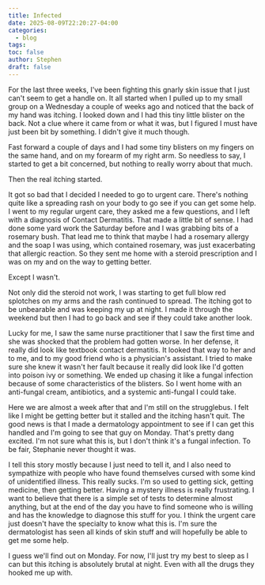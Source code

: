 ```yaml
---
title: Infected
date: 2025-08-09T22:20:27-04:00
categories:
  - blog
tags: 
toc: false
author: Stephen
draft: false 
---
```

For the last three weeks, I've been fighting this gnarly skin issue that I just can't seem to get a handle on. It all started when I pulled up to my small group on a Wednesday a couple of weeks ago and noticed that the back of my hand was itching. I looked down and I had this tiny little blister on the back. Not a clue where it came from or what it was, but I figured I must have just been bit by something. I didn't give it much though.

Fast forward a couple of days and I had some tiny blisters on my fingers on the same hand, and on my forearm of my right arm. So needless to say, I started to get a bit concerned, but nothing to really worry about that much. 

Then the real itching started.

It got so bad that I decided I needed to go to urgent care. There's nothing quite like a spreading rash on your body to go see if you can get some help. I went to my regular urgent care, they asked me a few questions, and I left with a diagnosis of Contact Dermatitis. That made a little bit of sense. I had done some yard work the Saturday before and I was grabbing bits of a rosemary bush. That lead me to think that maybe I had a rosemary allergy and the soap I was using, which contained rosemary, was just exacerbating that allergic reaction. So they sent me home with a steroid prescription and I was on my and on the way to getting better.

Except I wasn't.

Not only did the steroid not work, I was starting to get full blow red splotches on my arms and the rash continued to spread. The itching got to be unbearable and was keeping my up at night. I made it through the weekend but then I had to go back and see if they could take another look.

Lucky for me, I saw the same nurse practitioner that I saw the first time and she was shocked that the problem had gotten worse. In her defense, it really did look like textbook contact dermatitis. It looked that way to her and to me, and to my good friend who is a physician's assistant. I tried to make sure she knew it wasn't her fault because it really did look like I'd gotten into poison ivy or something. We ended up chasing it like a fungal infection because of some characteristics of the blisters. So I went home with an anti-fungal cream, antibiotics, and a systemic anti-fungal I could take.

Here we are almost a week after that and I'm still on the strugglebus. I felt like I might be getting better but it stalled and the itching hasn't quit. The good news is that I made a dermatology appointment to see if I can get this handled and I'm going to see that guy on Monday. That's pretty dang excited. I'm not sure what this is, but I don't think it's a fungal infection. To be fair, Stephanie never thought it was.

I tell this story mostly because I just need to tell it, and I also need to sympathize with people who have found themselves cursed with some kind of unidentified illness. This really sucks. I'm so used to getting sick, getting medicine, then getting better. Having a mystery illness is really frustrating. I want to believe that there is a simple set of tests to determine almost anything, but at the end of the day you have to find someone who is willing and has the knowledge to diagnose this stuff for you. I think the urgent care just doesn't have the specialty to know what this is. I'm sure the dermatologist has seen all kinds of skin stuff and will hopefully be able to get me some help.

I guess we'll find out on Monday. For now, I'll just try my best to sleep as I can but this itching is absolutely brutal at night. Even with all the drugs they hooked me up with. 
